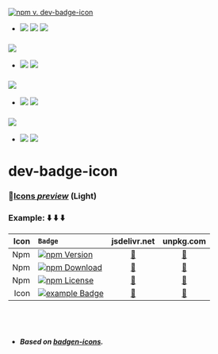 [![npm v. dev-badge-icon ][EXAMPLE BADGE]][EXAMPLE PAGE]
- ![](https://dev-badge.eleonora.workers.dev/npm/dw/dev-badge-icon?icon=npm&style=flat&scale=1)
![](https://dev-badge.eleonora.workers.dev/npm/dm/dev-badge-icon?icon=npm&style=flat&scale=1)
![](https://dev-badge.eleonora.workers.dev/npm/dy/dev-badge-icon?icon=npm&style=flat&scale=1)
### ![](https://dev-badge.eleonora.workers.dev/npm/v/dev-badge-icon?icon=bundlephobia&label=bundlephobia%20dev-badge-icon&scale=1.2&color=cyan&labelColor=red)  
- ![](https://dev-badge.eleonora.workers.dev/bundlephobia/min/dev-badge-icon?icon=bundlephobia&style=flat&scale=1)
![](https://dev-badge.eleonora.workers.dev/bundlephobia/minzip/dev-badge-icon?icon=bundlephobia&style=flat&scale=1)
### ![](https://dev-badge.eleonora.workers.dev/npm/v/dev-badge-icon?icon=packagephobia&label=packagephobia%20dev-badge-icon&scale=1.2&color=cyan&labelColor=red) 
- ![](https://dev-badge.eleonora.workers.dev/packagephobia/publish/dev-badge-icon?icon=packagephobia&style=flat&scale=1)
![](https://dev-badge.eleonora.workers.dev/packagephobia/install/dev-badge-icon?icon=packagephobia&style=flat&scale=1)
### ![](https://dev-badge.eleonora.workers.dev/npm/v/dev-badge-icon?icon=jsdelivr&label=jsdelivr%20dev-badge-icon&scale=1.2&color=cyan&labelColor=red) 
- ![](https://dev-badge.eleonora.workers.dev/jsdelivr/hits/month/npm/dev-badge-icon?icon=jsdelivr&style=flat&scale=1)
![](https://dev-badge.eleonora.workers.dev/jsdelivr/rank/month/npm/dev-badge-icon?icon=jsdelivr&style=flat&scale=1)


# dev-badge-icon 


### &#128279;[Icons *preview*](https://unpkg.com/dev-badge-icon/icons.html)  (Light)
### Example: &#11015;&#65039; &#11015;&#65039; &#11015;&#65039;

**Icon** | `Badge`  | **jsdelivr.net** | **unpkg.com**
---: | :--- | :---: | :---:
Npm | [![npm Version][NPM VERSION BADGE]][NPM PAGE] | [&#128279;][jsdelivr NPM] | [&#128279;][unpkg NPM]
Npm | [![npm Download][NPM DOWNLOAD BADGE]][NPM PAGE] | [&#128279;][jsdelivr NPM] | [&#128279;][unpkg NPM]
Npm | [![npm License][LICENSE BADGE]][LICENSE PAGE] | [&#128279;][jsdelivr NPM] | [&#128279;][unpkg NPM]
Icon| [![example Badge][V2 BADGE]][V2 PAGE] | [&#128279;][jsdelivr V2] | [&#128279;][unpkg V2]
&nbsp;
---
- ##### Based on *[badgen-icons](https://www.npmjs.com/package/badgen-icons)*.



 

[EXAMPLE BADGE]: https://dev-badge.eleonora.workers.dev/npm/v/dev-badge-icon?icon=&label=dev-badge-icon&color=black&labelColor=red&style=flat&scale=4
[EXAMPLE PAGE]: /


[NPM VERSION BADGE]: https://dev-badge.eleonora.workers.dev/npm/v/dev-badge-icon?icon=npm&style=flat&scale=2
[NPM DOWNLOAD BADGE]: https://dev-badge.eleonora.workers.dev/npm/dt/dev-badge-icon?icon=npm&style=flat&scale=2
[NPM PAGE]: /
[jsdelivr NPM]: https://cdn.jsdelivr.net/npm/dev-badge-icon/icons/npm.svg
[unpkg NPM]: https://unpkg.com/dev-badge-icon/icons/npm.svg

[LICENSE BADGE]: https://dev-badge.eleonora.workers.dev/npm/license/dev-badge-icon?icon=npm&style=flat&scale=2
[LICENSE PAGE]: /

[V2 BADGE]: https://dev-badge.eleonora.workers.dev/badge/icon/example/?icon=securityheaders&style=flat&scale=2&color=purple&labelColor=2b2c33
[V2 PAGE]: /
[jsdelivr V2]: https://cdn.jsdelivr.net/npm/dev-badge-icon/icons/securityheaders.svg
[unpkg V2]: https://unpkg.com/dev-badge-icon/icons/securityheaders.svg






